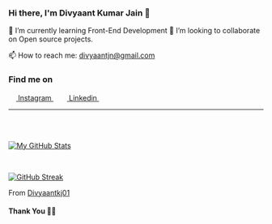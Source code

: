 ### Hi there, I'm Divyaant Kumar Jain 👋



🌱 I’m currently learning Front-End Development
👯 I’m looking to collaborate on Open source projects.


📫 How to reach me: divyaantjn@gmail.com


### Find me on

<a href = "https://www.instagram.com/divyaant_11/"><img src = "https://image.flaticon.com/icons/svg/174/174855.svg" height= 15px width = 15px> Instagram </a>&nbsp;&nbsp;
<a href = "https://www.linkedin.com/in/divyaant-kumar-jain-4b50001bb"><img src = "https://image.flaticon.com/icons/svg/174/174857.svg" height= 15px width = 15px> Linkedin </a>&nbsp;&nbsp;


*************


<br><br>

[![My GitHub Stats](https://github-readme-stats.vercel.app/api/?username=Divyaantkj01&count_private=true&theme=tokyonight&showicons=true)](https://github.com/Divyaantkj01)

<br>

[![GitHub Streak](https://github-readme-streak-stats.herokuapp.com/?user=Divyaantkj01&theme=dark)](https://github.com/Divyaantkj01)



From [Divyaantkj01](https://github.com/Divyaantkj01)

#### Thank You 🙏🏼
